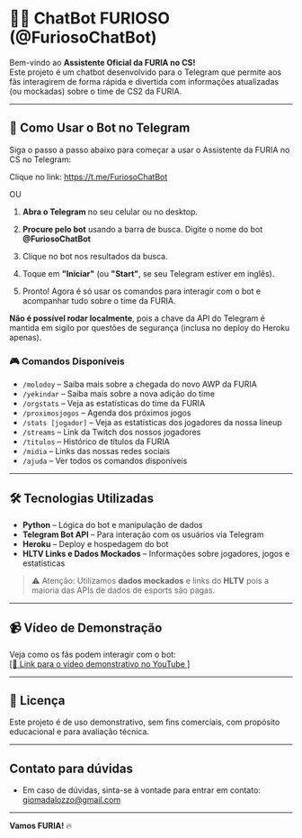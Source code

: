 # 🐾🤖 ChatBot FURIOSO (@FuriosoChatBot)

Bem-vindo ao **Assistente Oficial da FURIA no CS!**  
Este projeto é um chatbot desenvolvido para o Telegram que permite aos fãs interagirem de forma rápida e divertida com informações atualizadas (ou mockadas) sobre o time de CS2 da FURIA.

---

## 🤖 Como Usar o Bot no Telegram

Siga o passo a passo abaixo para começar a usar o Assistente da FURIA no CS no Telegram:

Clique no link: https://t.me/FuriosoChatBot

OU

1. **Abra o Telegram** no seu celular ou no desktop.

2. **Procure pelo bot** usando a barra de busca. Digite o nome do bot **@FuriosoChatBot**

3. Clique no bot nos resultados da busca.

4. Toque em **"Iniciar"** (ou **"Start"**, se seu Telegram estiver em inglês).

5. Pronto! Agora é só usar os comandos para interagir com o bot e acompanhar tudo sobre o time da FURIA.


**Não é possível rodar localmente**, pois a chave da API do Telegram é mantida em sigilo por questões de segurança (inclusa no deploy do Heroku apenas).

### 🎮 Comandos Disponíveis

- `/molodoy` – Saiba mais sobre a chegada do novo AWP da FURIA  
- `/yekindar` – Saiba mais sobre a nova adição do time  
- `/orgstats` – Veja as estatísticas do time da FURIA  
- `/proximosjogos` – Agenda dos próximos jogos  
- `/stats [jogador]` – Veja as estatísticas dos jogadores da nossa lineup  
- `/streams` – Link da Twitch dos nossos jogadores  
- `/titulos` – Histórico de títulos da FURIA  
- `/midia` – Links das nossas redes sociais  
- `/ajuda` – Ver todos os comandos disponíveis  

---

## 🛠️ Tecnologias Utilizadas

- **Python** – Lógica do bot e manipulação de dados  
- **Telegram Bot API** – Para interação com os usuários via Telegram  
- **Heroku** – Deploy e hospedagem do bot  
- **HLTV Links e Dados Mockados** – Informações sobre jogadores, jogos e estatísticas

> ⚠️ Atenção: Utilizamos **dados mockados** e links do **HLTV** pois a maioria das APIs de dados de esports são pagas.

---

## 📹 Vídeo de Demonstração

Veja como os fãs podem interagir com o bot:  
[\[🔗 Link para o vídeo demonstrativo no YouTube \]](https://www.youtube.com/watch?v=G_SfdnxPHtU)

---

## 📄 Licença

Este projeto é de uso demonstrativo, sem fins comerciais, com propósito educacional e para avaliação técnica.

---

## Contato para dúvidas

- Em caso de dúvidas, sinta-se à vontade para entrar em contato: giomadalozzo@gmail.com

---

**Vamos FURIA!** 🔥
